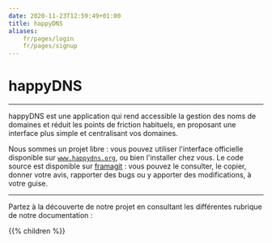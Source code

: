 ```yaml
---
date: 2020-11-23T12:59:49+01:00
title: happyDNS
aliases:
    fr/pages/login
    fr/pages/signup
---
```


# happyDNS

---

happyDNS est une application qui rend accessible la gestion des noms de domaines et réduit les points de friction habituels, en proposant une interface plus simple et centralisant vos domaines.

Nous sommes un projet libre : vous pouvez utiliser l'interface officielle disponible sur [`www.happydns.org`](https://www.happydns.org/), ou bien l'installer chez vous.
Le code source est disponible sur [framagit](https://framagit.org/happyDNS/) : vous pouvez le consulter, le copier, donner votre avis, rapporter des bugs ou y apporter des modifications, à votre guise.

---

Partez à la découverte de notre projet en consultant les différentes rubrique de notre documentation :

{{% children %}}
